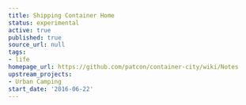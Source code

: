```yaml
---
title: Shipping Container Home
status: experimental
active: true
published: true
source_url: null
tags:
- life
homepage_url: https://github.com/patcon/container-city/wiki/Notes
upstream_projects:
- Urban Camping
start_date: '2016-06-22'
---
```


